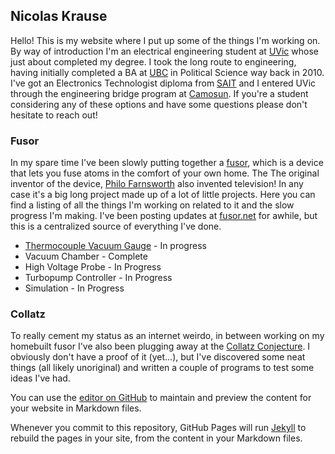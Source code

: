 ## Nicolas Krause

Hello! This is my website where I put up some of the things I'm working on. By way of introduction I'm an electrical engineering student at [UVic](https://www.uvic.ca/engineering/ece/current/undergraduate/electrical/index.php) whose just about completed my degree. I took the long route to engineering, having initially completed a BA at [UBC](www.ubc.ca) in Political Science way back in 2010. I've got an Electronics Technologist diploma from [SAIT](https://www.sait.ca/programs-and-courses/diplomas/electronics-engineering-technology) and I entered UVic through the engineering bridge program at [Camosun](http://camosun.ca/learn/programs/engineering-bridge/admission-requirements/electrical.html). If you're a student considering any of these options and have some questions please don't hesitate to reach out!  


### Fusor
In my spare time I've been slowly putting together a [fusor](www.fusor.net), which is a device that lets you fuse atoms in the comfort of your own home. The The original inventor of the device, [Philo Farnsworth](https://en.wikipedia.org/wiki/Philo_Farnsworth) also invented television! In any case it's a big long project made up of a lot of little projects. Here you can find a listing of all the things I'm working on related to it and the slow progress I'm making. I've been posting updates at [fusor.net](www.fusor.net/forums) for awhile, but this is a centralized source of everything I've done. 
* [Thermocouple Vacuum Gauge](https://fuzzybunnys.github.io/Thermocouple-Gauge-Sensor/) - In progress
* Vacuum Chamber - Complete
* High Voltage Probe - In Progress
* Turbopump Controller - In Progress
* Simulation - In Progress

### Collatz
To really cement my status as an internet weirdo, in between working on my homebuilt fusor I've also been plugging away at the [Collatz Conjecture](https://en.wikipedia.org/wiki/Collatz_conjecture). I obviously don't have a proof of it (yet...), but I've discovered some neat things (all likely unoriginal) and written a couple of programs to test some ideas I've had.  

You can use the [editor on GitHub](https://github.com/FuzzyBunnys/Website/edit/gh-pages/index.md) to maintain and preview the content for your website in Markdown files.

Whenever you commit to this repository, GitHub Pages will run [Jekyll](https://jekyllrb.com/) to rebuild the pages in your site, from the content in your Markdown files.

